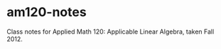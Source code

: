 am120-notes
===========

Class notes for Applied Math 120: Applicable Linear Algebra, taken Fall 2012.